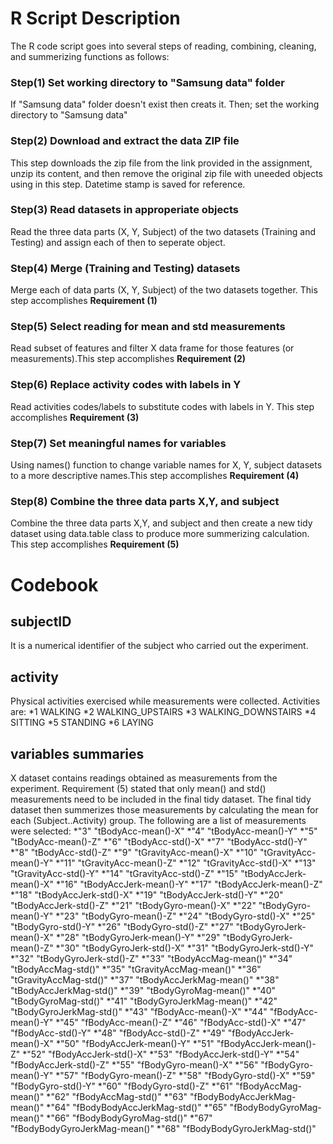 # R Script Description
The R code script goes into several steps of reading, combining, cleaning, and summerizing functions as follows:
### Step(1) Set working directory to "Samsung data" folder
If "Samsung data" folder doesn't exist then creats it. Then; set the working directory to "Samsung data"

### Step(2) Download and extract the data ZIP file
This step downloads the zip file from the link provided in the assignment, unzip its content, and then remove the original zip file with uneeded objects using in this step. Datetime stamp is saved for reference.

### Step(3) Read datasets in approperiate objects
Read the three data parts (X, Y, Subject) of the two datasets (Training and Testing) and assign each of then to seperate object.

### Step(4) Merge (Training and Testing) datasets
Merge each of data parts (X, Y, Subject) of the two datasets together. This step accomplishes <B>Requirement (1)</B>

### Step(5) Select reading for mean and std measurements
Read subset of features and filter X data frame for those features (or measurements).This step accomplishes <B>Requirement (2)</B>

### Step(6) Replace activity codes with labels in Y
Read activities codes/labels to substitute codes with labels in Y. This step accomplishes <B>Requirement (3)</B>

### Step(7) Set meaningful names for variables
Using names() function to change variable names for X, Y, subject datasets to a more descriptive names.This step accomplishes <B>Requirement (4)</B>

### Step(8) Combine the three data parts X,Y, and subject
Combine the three data parts X,Y, and subject and then create a new tidy dataset using data.table class to produce more summerizing calculation. This step accomplishes <B>Requirement (5)</B>


# Codebook
## subjectID
It is a numerical identifier of the subject who carried out the experiment.
## activity
Physical activities exercised while measurements were collected. Activities are:
*1 WALKING
*2 WALKING_UPSTAIRS
*3 WALKING_DOWNSTAIRS
*4 SITTING
*5 STANDING
*6 LAYING

## variables summaries
X dataset contains readings obtained as measurements from the experiment. Requirement (5) stated that only mean() and std() measurements need to be included in the final tidy dataset. The final tidy dataset then summerizes those measurements by calculating the mean for each (Subject..Activity) group.
The following are a list of measurements were selected:
*"3" "tBodyAcc-mean()-X"
*"4" "tBodyAcc-mean()-Y"
*"5" "tBodyAcc-mean()-Z"
*"6" "tBodyAcc-std()-X"
*"7" "tBodyAcc-std()-Y"
*"8" "tBodyAcc-std()-Z"
*"9" "tGravityAcc-mean()-X"
*"10" "tGravityAcc-mean()-Y"
*"11" "tGravityAcc-mean()-Z"
*"12" "tGravityAcc-std()-X"
*"13" "tGravityAcc-std()-Y"
*"14" "tGravityAcc-std()-Z"
*"15" "tBodyAccJerk-mean()-X"
*"16" "tBodyAccJerk-mean()-Y"
*"17" "tBodyAccJerk-mean()-Z"
*"18" "tBodyAccJerk-std()-X"
*"19" "tBodyAccJerk-std()-Y"
*"20" "tBodyAccJerk-std()-Z"
*"21" "tBodyGyro-mean()-X"
*"22" "tBodyGyro-mean()-Y"
*"23" "tBodyGyro-mean()-Z"
*"24" "tBodyGyro-std()-X"
*"25" "tBodyGyro-std()-Y"
*"26" "tBodyGyro-std()-Z"
*"27" "tBodyGyroJerk-mean()-X"
*"28" "tBodyGyroJerk-mean()-Y"
*"29" "tBodyGyroJerk-mean()-Z"
*"30" "tBodyGyroJerk-std()-X"
*"31" "tBodyGyroJerk-std()-Y"
*"32" "tBodyGyroJerk-std()-Z"
*"33" "tBodyAccMag-mean()"
*"34" "tBodyAccMag-std()"
*"35" "tGravityAccMag-mean()"
*"36" "tGravityAccMag-std()"
*"37" "tBodyAccJerkMag-mean()"
*"38" "tBodyAccJerkMag-std()"
*"39" "tBodyGyroMag-mean()"
*"40" "tBodyGyroMag-std()"
*"41" "tBodyGyroJerkMag-mean()"
*"42" "tBodyGyroJerkMag-std()"
*"43" "fBodyAcc-mean()-X"
*"44" "fBodyAcc-mean()-Y"
*"45" "fBodyAcc-mean()-Z"
*"46" "fBodyAcc-std()-X"
*"47" "fBodyAcc-std()-Y"
*"48" "fBodyAcc-std()-Z"
*"49" "fBodyAccJerk-mean()-X"
*"50" "fBodyAccJerk-mean()-Y"
*"51" "fBodyAccJerk-mean()-Z"
*"52" "fBodyAccJerk-std()-X"
*"53" "fBodyAccJerk-std()-Y"
*"54" "fBodyAccJerk-std()-Z"
*"55" "fBodyGyro-mean()-X"
*"56" "fBodyGyro-mean()-Y"
*"57" "fBodyGyro-mean()-Z"
*"58" "fBodyGyro-std()-X"
*"59" "fBodyGyro-std()-Y"
*"60" "fBodyGyro-std()-Z"
*"61" "fBodyAccMag-mean()"
*"62" "fBodyAccMag-std()"
*"63" "fBodyBodyAccJerkMag-mean()"
*"64" "fBodyBodyAccJerkMag-std()"
*"65" "fBodyBodyGyroMag-mean()"
*"66" "fBodyBodyGyroMag-std()"
*"67" "fBodyBodyGyroJerkMag-mean()"
*"68" "fBodyBodyGyroJerkMag-std()"
